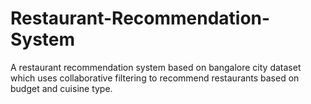 # Restaurant-Recommendation-System
A restaurant recommendation system based on bangalore city dataset which uses collaborative filtering to recommend restaurants based on budget and cuisine type.
